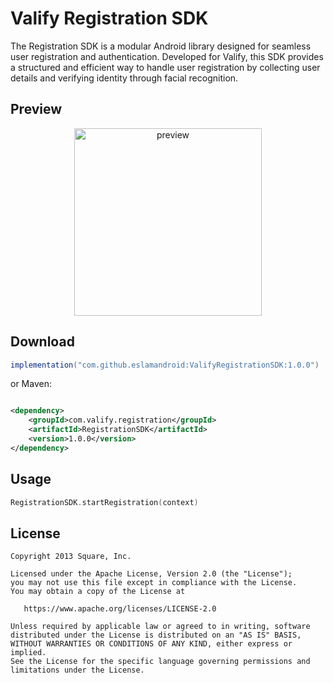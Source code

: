 Valify Registration SDK
=======
The Registration SDK is a modular Android library designed for seamless user registration and authentication.
Developed for Valify, this SDK provides a structured and efficient way to handle user registration by collecting user details and 
verifying identity through facial recognition.

## Preview
<div align=center>
<img src="https://raw.githubusercontent.com/eslamandroid/ValifyRegistrationSDK/main/resources/demo.gif" width="300px" alt="preview"/>
</div>


Download
--------

```groovy
implementation("com.github.eslamandroid:ValifyRegistrationSDK:1.0.0")
```
or Maven:
```xml

<dependency>
    <groupId>com.valify.registration</groupId>
    <artifactId>RegistrationSDK</artifactId>
    <version>1.0.0</version>
</dependency>
```

Usage
--------
```kotlin
RegistrationSDK.startRegistration(context)
```

License
--------

    Copyright 2013 Square, Inc.

    Licensed under the Apache License, Version 2.0 (the "License");
    you may not use this file except in compliance with the License.
    You may obtain a copy of the License at

       https://www.apache.org/licenses/LICENSE-2.0

    Unless required by applicable law or agreed to in writing, software
    distributed under the License is distributed on an "AS IS" BASIS,
    WITHOUT WARRANTIES OR CONDITIONS OF ANY KIND, either express or implied.
    See the License for the specific language governing permissions and
    limitations under the License.